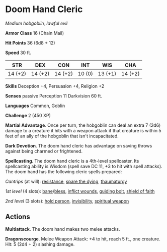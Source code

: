 # Doom Hand Cleric
*Medium hobgoblin, lawful evil*

**Armor Class** 16 (Chain Mail)

**Hit Points** 36 (6d8 + 12) 

**Speed** 30 ft.

**STR**|**DEX**|**CON**|**INT**|**WIS**|**CHA**
-------|-------|-------|-------|-------|-------
14 (+2)|14 (+2)|14 (+2)|10 (0) |13 (+1)|14 (+2)

**Skills** Deception +4, Persuasion +4, Religion +2 

**Senses** passive Perception 11 Darkvision 60 ft. 

**Languages** Common, Goblin

**Challenge** 2 (450 XP)

**Martial Advantage**. Once per turn, the hobgoblin can deal an extra 7 (2d6) damage to a creature it hits with a weapon attack if that creature is within 5 feet of an ally of the hobgoblin that isn't incapacitated.

**Dark Devotion**. The doom hand cleric has advantage on saving throws against being charmed or frightened.

**Spellcasting**. The doom hand cleric is a 4th-level spellcaster. Its spellcasting ability is Wisdom (spell save DC 11, +3 to hit with spell attacks). The doom hand has the following cleric spells prepared:

*Cantrips* (at will): [resistance](https://www.dndbeyond.com/spells/resistance), [spare the dying](https://www.dndbeyond.com/spells/spare-the-dying), [thaumaturgy](https://www.dndbeyond.com/spells/thaumaturgy)

*1st level* (4 slots): [bane](https://www.dndbeyond.com/spells/bane)/[bless](https://www.dndbeyond.com/spells/bless), [inflict wounds](https://www.dndbeyond.com/spells/inflict-wounds), [guiding bolt](https://www.dndbeyond.com/spells/guiding-bolt), [shield of faith](https://www.dndbeyond.com/spells/shield-of-faith)

*2nd level* (3 slots): [hold person](https://www.dndbeyond.com/spells/hold-person), [invisibility](https://www.dndbeyond.com/spells/invisibility), [spiritual weapon](https://www.dndbeyond.com/spells/spiritual-weapon)

## Actions
**Multiattack**. The doom hand makes two melee attacks. 

**Dragonscourge**. Melee Weapon Attack: +4 to hit, reach 5 ft., one creature. Hit: 5 (2d4 + 2) slashing damage.
